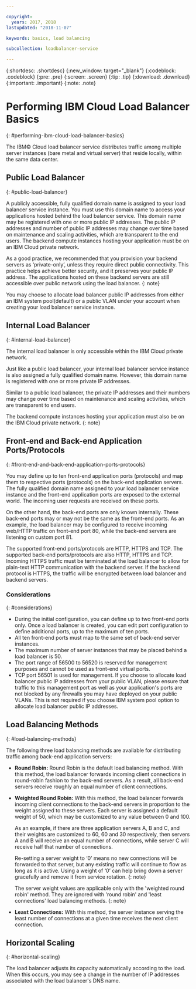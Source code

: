 ```yaml
---

copyright:
  years: 2017, 2018
lastupdated: "2018-11-07"

keywords: basics, load balancing

subcollection: loadbalancer-service

---
```


{:shortdesc: .shortdesc}
{:new_window: target="_blank"}
{:codeblock: .codeblock}
{:pre: .pre}
{:screen: .screen}
{:tip: .tip}
{:download: .download}
{:important: .important}
{:note: .note}

# Performing IBM Cloud Load Balancer Basics
{: #performing-ibm-cloud-load-balancer-basics}

The IBM© Cloud load balancer service distributes traffic among multiple server instances (bare metal and virtual server) that reside locally, within the same data center.

## Public Load Balancer
{: #public-load-balancer}

A publicly accessible, fully qualified domain name is assigned to your load balancer service instance. You must use this domain name to access your applications hosted behind the load balancer service. This domain name may be registered with one or more public IP addresses. The public IP addresses and number of public IP addresses may change over time based on maintenance and scaling activities, which are transparent to the end users. The backend compute instances hosting your application must be on an IBM Cloud private network.

As a good practice, we recommended that you provision your backend servers as ‘private-only’, unless they require direct public connectivity. This practice helps achieve better security, and it preserves your public IP address. The applications hosted on these backend servers are still accessible over public network using the load balancer.
{: note}  

You may choose to allocate load balancer public IP addresses from either an IBM system pool(default) or a public VLAN under your account when creating your load balancer service instance.

## Internal Load Balancer
{: #internal-load-balancer}

The internal load balancer is only accessible within the IBM Cloud private network.

Just like a public load balancer, your internal load balancer service instance is also assigned a fully qualified domain name. However, this domain name is registered with one or more private IP addresses.

Similar to a public load balancer, the private IP addresses and their numbers may change over time based on maintenance and scaling activities, which are transparent to end users.

The backend compute instances hosting your application must also be on the IBM Cloud private network.
{: note}

## Front-end and Back-end Application Ports/Protocols
{: #front-end-and-back-end-application-ports-protocols}

You may define up to ten front-end application ports (protocols) and map them to respective ports (protocols) on the back-end application servers. The fully qualified domain name assigned to your load balancer service instance and the front-end application ports are exposed to the external world. The incoming user requests are received on these ports.

On the other hand, the back-end ports are only known internally. These back-end ports may or may not be the same as the front-end ports. As an example, the load balancer may be configured to receive incoming web/HTTP traffic on front-end port 80, while the back-end servers are listening on custom port 81.

The supported front-end ports/protocols are HTTP, HTTPS and TCP. The supported back-end ports/protocols are also HTTP, HTTPS and TCP. Incoming HTTPS traffic must be terminated at the load balancer to allow for plain-text HTTP communication with the backend server. If the backend protocol is HTTPS, the traffic will be encrypted between load balancer and backend servers.

### Considerations
{: #considerations}

* During the initial configuration, you can define up to two front-end ports only. Once a load balancer is created, you can edit port configuration to define additional ports, up to the maximum of ten ports.
* All ten front-end ports must map to the same set of back-end server instances.
* The maximum number of server instances that may be placed behind a load balancer is 50.
* The port range of 56500 to 56520 is reserved for management purposes and cannot be used as front-end virtual ports.
* TCP port 56501 is used for management. If you choose to allocate load balancer public IP addresses from your public VLAN, please ensure that traffic to this management port as well as your application's ports are not blocked by any firewalls you may have deployed on your public VLANs. This is not required if you choose IBM system pool option to allocate load balancer public IP addresses.

## Load Balancing Methods
{: #load-balancing-methods}

The following three load balancing methods are available for distributing traffic among back-end application servers:

* **Round Robin:** Round Robin is the default load balancing method. With this method, the load balancer forwards incoming client connections in round-robin fashion to the back-end servers. As a result, all back-end servers receive roughly an equal number of client connections.

* **Weighted Round Robin:** With this method, the load balancer forwards incoming client connections to the back-end servers in proportion to the weight assigned to these servers. Each server is assigned a default weight of 50, which may be customized to any value between 0 and 100.

	As an example, if there are three application servers A, B and C, and their weights are customized to 60, 60 and 30 respectively, then servers A and B will receive an equal number of connections, while server C will receive half that number of connections.


	Re-setting a server weight to ‘0’ means no new connections will be forwarded to that server, but any existing traffic will  continue to flow as long as it is active. Using a weight of ‘0’ can help bring down a server gracefully and remove it from service rotation.
	{: note}

	The server weight values are applicable only with the 'weighted round robin' method. They are ignored with 'round robin' and 'least connections' load balancing methods.
	{: note}

* **Least Connections:** With this method, the server instance serving the least number of connections at a given time receives the next client connection.

## Horizontal Scaling
{: #horizontal-scaling}

The load balancer adjusts its capacity automatically according to the load. When this occurs, you may see a change in the number of IP addresses associated with the load balancer's DNS name.
